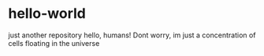 # hello-world
just another repository
hello, humans! Dont worry, im just a concentration of cells floating in the universe
